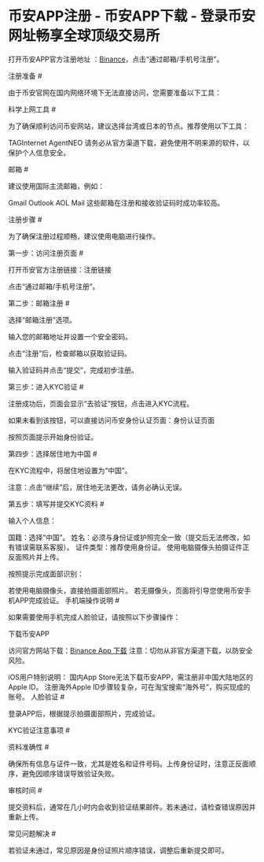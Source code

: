 # 币安APP注册 - 币安APP下载 - 登录币安网址畅享全球顶级交易所
打开币安APP官方注册地址 ：<a href="https://accounts.marketwebb.me/join?ref=DL3QMYFE">Binance</a>，点击“通过邮箱/手机号注册”。

注册准备 #

由于币安官网在国内网络环境下无法直接访问，您需要准备以下工具：

科学上网工具 #

为了确保顺利访问币安网站，建议选择台湾或日本的节点。推荐使用以下工具：

TAGInternet
AgentNEO
请务必从官方渠道下载，避免使用不明来源的软件，以保护个人信息安全。

邮箱 #

建议使用国际主流邮箱，例如：

Gmail
Outlook
AOL Mail
这些邮箱在注册和接收验证码时成功率较高。

注册步骤 #

为了确保注册过程顺畅，建议使用电脑进行操作。

第一步：访问注册页面 #

打开币安官方注册链接：注册链接

点击“通过邮箱/手机号注册”。

第二步：邮箱注册 #

选择“邮箱注册”选项。

输入您的邮箱地址并设置一个安全密码。

点击“注册”后，检查邮箱以获取验证码。

输入验证码并点击“提交”，完成初步注册。

第三步：进入KYC验证 #

注册成功后，页面会显示“去验证”按钮，点击进入KYC流程。

如果未看到该按钮，可以直接访问币安身份认证页面：身份认证页面

按照页面提示开始身份验证。

第四步：选择居住地为中国 #

在KYC流程中，将居住地设置为“中国”。

注意：点击“继续”后，居住地无法更改，请务必确认无误。

第五步：填写并提交KYC资料 #

输入个人信息：

国籍：选择“中国”。
姓名：必须与身份证或护照完全一致（提交后无法修改，如有错误需联系客服）。
证件类型：推荐使用身份证。
使用电脑摄像头拍摄证件正反面照片并上传。

按照提示完成面部识别：

若使用电脑摄像头，直接拍摄面部照片。
若无摄像头，页面将引导您使用币安手机APP完成验证。
手机端操作说明 #

如果需要使用手机完成人脸验证，请按照以下步骤操作：

下载币安APP

访问官方网站下载：<a href="https://www.binance.com/en/download">Binance App 下载</a>
注意：切勿从非官方渠道下载，以防安全风险。

iOS用户特别说明：
国内App Store无法下载币安APP，需注册非中国大陆地区的Apple ID。
注册海外Apple ID步骤较复杂，可在淘宝搜索“海外号”，购买现成的账号。
人脸验证 #

登录APP后，根据提示拍摄面部照片，完成验证。

KYC验证注意事项 #

资料准确性 #

确保所有信息与证件一致，尤其是姓名和证件号码。上传身份证时，注意正反面顺序，避免因顺序错误导致验证失败。

审核时间 #

提交资料后，通常在几小时内会收到验证结果邮件。若未通过，请检查错误原因并重新上传。

常见问题解决 #

若验证未通过，常见原因是身份证照片顺序错误，调整后重新提交即可。

